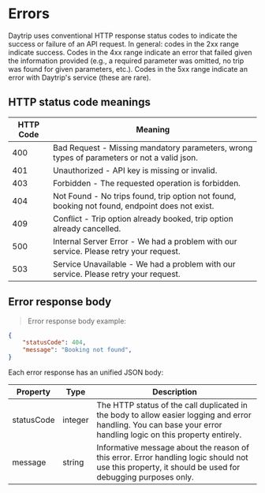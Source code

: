 # Errors

Daytrip uses conventional HTTP response status codes to indicate the success or failure of an API request. In general: codes in the 2xx range indicate success. Codes in the 4xx range indicate an error that failed given the information provided (e.g., a required parameter was omitted, no trip was found for given parameters, etc.). Codes in the 5xx range indicate an error with Daytrip's service (these are rare).

## HTTP status code meanings

HTTP Code  | Meaning
---------- | -------
400        | Bad Request - Missing mandatory parameters, wrong types of parameters or not a valid json.
401        | Unauthorized - API key is missing or invalid.
403        | Forbidden - The requested operation is forbidden.
404        | Not Found - No trips found, trip option not found, booking not found, endpoint does not exist.
409        | Conflict - Trip option already booked, trip option already cancelled.
500        | Internal Server Error - We had a problem with our service. Please retry your request.
503        | Service Unavailable - We had a problem with our service. Please retry your request.

## Error response body

> Error response body example:

```json
{
    "statusCode": 404,
    "message": "Booking not found",
}
```

Each error response has an unified JSON body:

Property   | Type    | Description
-----------|---------|------------
statusCode | integer | The HTTP status of the call duplicated in the body to allow easier logging and error handling. You can base your error handling logic on this property entirely.
message    | string  | Informative message about the reason of this error. Error handling logic should not use this property, it should be used for debugging purposes only.
